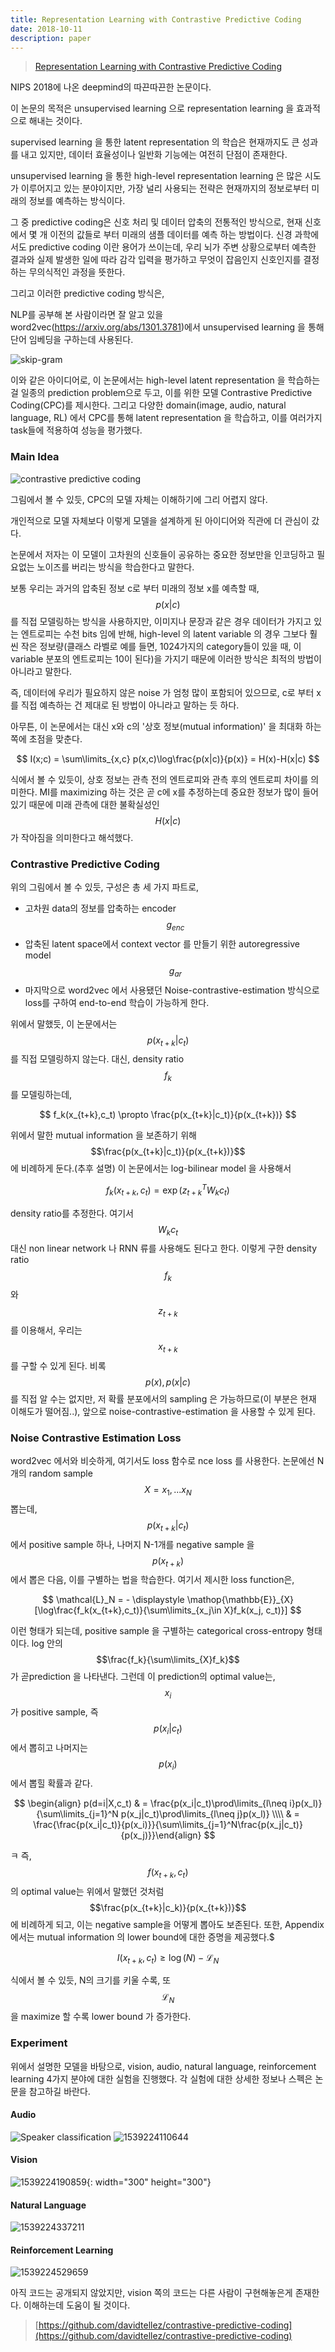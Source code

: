 ```yaml
---
title: Representation Learning with Contrastive Predictive Coding
date: 2018-10-11
description: paper
---
```


> [Representation Learning with Contrastive Predictive Coding](https://arxiv.org/abs/1807.03748)

NIPS 2018에 나온 deepmind의 따끈따끈한 논문이다.

이 논문의 목적은 unsupervised learning 으로 representation learning 을 효과적으로 해내는 것이다.

supervised learning 을 통한 latent representation 의 학습은 현재까지도 큰 성과를 내고 있지만, 데이터 효율성이나 일반화 기능에는 여전히 단점이 존재한다.

unsupervised learning 을 통한 high-level representation learning 은 많은 시도가 이루어지고 있는 분야이지만, 가장 널리 사용되는 전략은 현재까지의 정보로부터 미래의 정보를 예측하는 방식이다.

그 중  predictive coding은 신호 처리 및 데이터 압축의 전통적인 방식으로, 현재 신호에서 몇 개 이전의 값들로 부터 미래의 샘플 데이터를 예측 하는 방법이다. 신경 과학에서도 predictive coding 이란 용어가 쓰이는데, 우리 뇌가 주변 상황으로부터 예측한 결과와 실제 발생한 일에 따라 감각 입력을 평가하고 무엇이 잡음인지 신호인지를 결정하는 무의식적인 과정을 뜻한다.

그리고 이러한 predictive coding 방식은,

NLP를 공부해 본 사람이라면 잘 알고 있을 word2vec(https://arxiv.org/abs/1301.3781)에서 unsupervised learning 을 통해 단어 임베딩을 구하는데 사용된다.

![skip-gram](http://i.imgur.com/TupGxMl.png)



이와 같은 아이디어로, 이 논문에서는 high-level latent representation 을 학습하는 걸 일종의 prediction problem으로 두고, 이를 위한 모델 Contrastive Predictive Coding(CPC)를 제시한다. 그리고 다양한 domain(image, audio, natural language, RL) 에서  CPC를 통해 latent representation 을 학습하고, 이를 여러가지 task들에 적용하여 성능을 평가했다.

###  Main Idea

![contrastive predictive coding](https://camo.githubusercontent.com/ab285aadb87cc935d7b0ad1ac94c949ce6e06702/68747470733a2f2f692e696d6775722e636f6d2f444558633552342e706e67)

그림에서 볼 수 있듯, CPC의 모델 자체는 이해하기에 그리 어렵지 않다.

개인적으로 모델 자체보다 이렇게 모델을 설계하게 된 아이디어와 직관에 더 관심이 갔다.

논문에서 저자는 이 모델이 고차원의 신호들이 공유하는 중요한 정보만을 인코딩하고 필요없는 노이즈를 버리는 방식을  학습한다고 말한다.

보통 우리는 과거의 압축된 정보 c로 부터 미래의 정보 x를 예측할 때, $$p(x\vert c)$$ 를 직접 모델링하는 방식을 사용하지만, 이미지나 문장과 같은 경우 데이터가 가지고 있는 엔트로피는 수천 bits 임에 반해, high-level 의 latent variable 의 경우 그보다 훨씬 작은 정보량(클래스 라벨로 예를 들면, 1024가지의 category들이 있을 때, 이 variable 분포의 엔트로피는 10이 된다)을 가지기 때문에 이러한 방식은 최적의 방법이 아니라고 말한다.

즉, 데이터에 우리가 필요하지 않은 noise 가 엄청 많이 포함되어 있으므로, c로 부터 x를 직접 예측하는 건 제대로 된 방법이 아니라고 말하는 듯 하다.

아무튼, 이 논문에서는 대신 x와 c의 '상호 정보(mutual information)' 을 최대화 하는 쪽에 초점을 맞춘다.

$$
I(x;c) = \sum\limits_{x,c} p(x,c)\log\frac{p(x|c)}{p(x)} = H(x)-H(x|c)
$$

식에서 볼 수 있듯이, 상호 정보는 관측 전의 엔트로피와 관측 후의 엔트로피 차이를 의미한다.
MI를 maximizing 하는 것은 곧 c에 x를 추정하는데 중요한 정보가 많이 들어있기 때문에 미래 관측에 대한 불확실성인 $$H(x|c)$$ 가 작아짐을 의미한다고 해석했다.

### Contrastive Predictive Coding

위의 그림에서 볼 수 있듯, 구성은 총 세 가지 파트로, 

- 고차원 data의 정보를 압축하는 encoder $$g_{enc}$$ 
- 압축된 latent space에서 context vector 를 만들기 위한 autoregressive model $$g_{ar}$$
- 마지막으로 word2vec 에서 사용됐던 Noise-contrastive-estimation 방식으로 loss를 구하여 end-to-end 학습이 가능하게 한다.

위에서 말했듯, 이 논문에서는 $$p(x_{t+k}|c_t)$$  를 직접 모델링하지 않는다.
대신,  density ratio $$f_k$$ 를 모델링하는데,

$$
f_k(x_{t+k},c_t) \propto \frac{p(x_{t+k}|c_t)}{p(x_{t+k})}
$$

위에서 말한 mutual information 을 보존하기 위해 $$\frac{p(x_{t+k}|c_t)}{p(x_{t+k})}$$ 에 비례하게 둔다.(추후 설명)
이 논문에서는 log-bilinear model 을 사용해서

$$
f_k(x_{t+k},c_t) = \exp(z_{t+k}^TW_kc_t)
$$

density ratio를 추정한다. 여기서 $$W_kc_t$$ 대신 non linear network 나 RNN 류를 사용해도 된다고 한다.
이렇게 구한 density ratio $$f_k$$ 와 $$z_{t+k}$$를 이용해서, 우리는 $$x_{t+k}$$ 를 구할 수 있게 된다. 비록 $$p(x), p(x|c)$$ 를 직접 알 수는 없지만, 저 확률 분포에서의 sampling 은 가능하므로(이 부분은 현재 이해도가 떨어짐..), 앞으로 noise-contrastive-estimation 을 사용할 수 있게 된다. 

### Noise Contrastive Estimation Loss

word2vec 에서와 비슷하게, 여기서도 loss 함수로 nce loss 를 사용한다. 논문에선 N 개의 random sample $$X ={x_1, ... x_N}$$ 뽑는데, $$p(x_{t+k}|c_t)$$ 에서 positive sample 하나, 나머지 N-1개를 negative sample 을 $$p(x_{t+k})$$ 에서 뽑은 다음, 이를 구별하는 법을 학습한다.
여기서 제시한 loss function은,

$$
\mathcal{L}_N = - \displaystyle \mathop{\mathbb{E}}_{X}[\log\frac{f_k(x_{t+k},c_t)}{\sum\limits_{x_j\in X}f_k(x_j, c_t)}]
$$

이런 형태가 되는데, positive sample 을 구별하는 categorical cross-entropy 형태이다. log 안의 $$\frac{f_k}{\sum\limits_{X}f_k}$$ 가 곧prediction 을 나타낸다.
그런데 이 prediction의 optimal value는, $$x_i$$가 positive sample, 즉 $$p(x_i|c_t)$$ 에서 뽑히고 나머지는 $$p(x_i)$$ 에서 뽑힐 확률과 같다.

$$
\begin{align} p(d=i|X,c_t) & = \frac{p(x_i|c_t)\prod\limits_{l\neq i}p(x_l)}{\sum\limits_{j=1}^N p(x_j|c_t)\prod\limits_{l\neq j}p(x_l)} 
\\\\ & = \frac{\frac{p(x_i|c_t)}{p(x_i)}}{\sum\limits_{j=1}^N\frac{p(x_j|c_t)}{p(x_j)}}\end{align}
$$

ㅋ
즉, $$f(x_{t+k}, c_t)$$ 의 optimal value는 위에서 말했던 것처럼 $$\frac{p(x_{t+k}|c_k)}{p(x_{t+k})}$$ 에 비례하게 되고, 이는 negative sample을 어떻게 뽑아도 보존된다. 또한, Appendix 에서는 mutual information 의 lower bound에 대한 증명을 제공했다.$

$$
I(x_{t+k}, c_t)\geq \log(N)-\mathcal{L}_{N}
$$

식에서 볼 수 있듯,  N의 크기를 키울 수록, 또 $$\mathcal{L}_{N}$$ 을 maximize 할 수록 lower bound 가 증가한다.

### Experiment

위에서 설명한 모델을 바탕으로, vision, audio, natural language, reinforcement learning 4가지 분야에 대한 실험을 진행했다. 각 실험에 대한 상세한 정보나 스펙은 논문을 참고하길 바란다.

####  Audio

![Speaker classification](/assets/post_image/1539223980806.png) ![1539224110644](/assets/post_image/1539224110644.png)

#### Vision

![1539224190859](/assets/post_image/1539224190859.png){: width="300" height="300"}

#### Natural Language

![1539224337211](/assets/post_image/1539224337211.png)

#### Reinforcement Learning

![1539224529659](/assets/post_image/1539224529659.png)

아직 코드는 공개되지 않았지만, vision 쪽의 코드는 다른 사람이 구현해놓은게 존재한다. 이해하는데 도움이 될 것이다. 

> [https://github.com/davidtellez/contrastive-predictive-coding](https://github.com/davidtellez/contrastive-predictive-coding)

